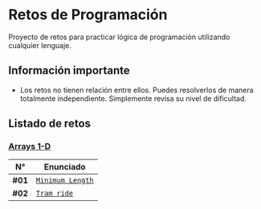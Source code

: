 # Retos de Programación

Proyecto de retos para practicar lógica de programación utilizando cualquier lenguaje.

## Información importante

- Los retos no tienen relación entre ellos. Puedes resolverlos de manera totalmente independiente. Simplemente revisa su nivel de dificultad.

## Listado de retos

### [Arrays 1-D](./Arrays/1D/README.md)

| N°      | Enunciado                                                |
| ------- | -------------------------------------------------------- |
| **#01** | [`Minimum Length`](./Arrays/1D/Minimum-Length/README.md) |
| **#02** | [`Tram ride`](./Arrays/1D/Tram-Ride/README.md)           |
